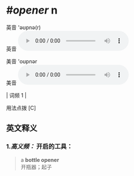 # ***\#opener*** n
英音 'əʊpnə(r)  
英音
<audio src="./media/opener-B.aac" controls="controls"></audio>

美音 'oʊpnər  
美音
<audio src="./media/opener.aac" controls="controls"></audio>



| 词频 1 |  

用法点拨  [C]

英文释义
---
### 1.*高义频：* **开启的工具：**  

 > a **bottle opener**  
 > 开瓶器；起子    


